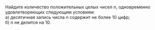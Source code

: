 Найдите количество положительных целых чисел $n$, одновременно удовлетворяющих следующим условиям:
<br/>
а)	десятичная запись числа $n$ содержит не более 10 цифр;
<br/>
б)	$n$ не делится на 10.